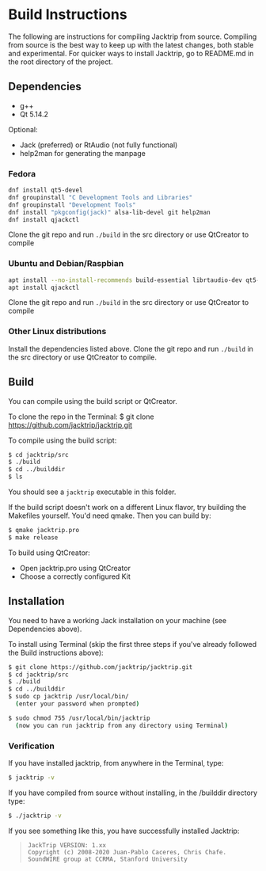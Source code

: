 # Build Instructions

The following are instructions for compiling Jacktrip from source.  Compiling
from source is the best way to keep up with the latest changes, both stable and
experimental.  For quicker ways to install Jacktrip, go to README.md in the root
directory of the project.

## Dependencies
- g++
- Qt 5.14.2

Optional:
- Jack (preferred) or RtAudio (not fully functional)
- help2man for generating the manpage

### Fedora
```sh
dnf install qt5-devel
dnf groupinstall "C Development Tools and Libraries"
dnf groupinstall "Development Tools"
dnf install "pkgconfig(jack)" alsa-lib-devel git help2man
dnf install qjackctl
```

Clone the git repo and run `./build` in the src directory or use QtCreator to compile

### Ubuntu and Debian/Raspbian
```sh
apt install --no-install-recommends build-essential librtaudio-dev qt5-default autoconf automake libtool make libjack-jackd2-dev git help2man
apt install qjackctl
```

Clone the git repo and run `./build` in the src directory or use QtCreator to compile

### Other Linux distributions

Install the dependencies listed above. Clone the git repo and run `./build` in the src directory or use QtCreator to compile.

## Build
You can compile using the build script or QtCreator.

To clone the repo in the Terminal:
$ git clone https://github.com/jacktrip/jacktrip.git

To compile using the build script:
```sh
$ cd jacktrip/src
$ ./build
$ cd ../builddir
$ ls
```

You should see a `jacktrip` executable in this folder.

If the build script doesn't work on a different Linux flavor, try building
the Makefiles yourself. You'd need qmake. Then you can build by:

```sh
$ qmake jacktrip.pro
$ make release
```

To build using QtCreator:
  * Open jacktrip.pro using QtCreator
  * Choose a correctly configured Kit

## Installation

You need to have a working Jack installation on your machine (see Dependencies above).

To install using Terminal (skip the first three steps if you've already followed
the Build instructions above):

```sh
$ git clone https://github.com/jacktrip/jacktrip.git
$ cd jacktrip/src
$ ./build
$ cd ../builddir
$ sudo cp jacktrip /usr/local/bin/
  (enter your password when prompted)

$ sudo chmod 755 /usr/local/bin/jacktrip
  (now you can run jacktrip from any directory using Terminal)
```
  
### Verification

If you have installed jacktrip, from anywhere in the Terminal, type:
```sh
$ jacktrip -v
```

If you have compiled from source without installing, in the /builddir directory type:
```sh
$ ./jacktrip -v
```

If you see something like this, you have successfully installed Jacktrip:

>     JackTrip VERSION: 1.xx
>     Copyright (c) 2008-2020 Juan-Pablo Caceres, Chris Chafe.
>     SoundWIRE group at CCRMA, Stanford University

